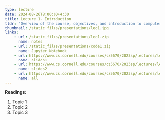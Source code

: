 ```yaml
---
type: lecture
date: 2024-08-26T8:00:00+4:30
title: Lecture 1- Introduction
tldr: "Overview of the course, objectives, and introduction to computer vision."
thumbnail: /static_files/presentations/lec1.jpg
links: 
    - url: /static_files/presentations/lec1.zip
      name: notes
    - url: /static_files/presentations/code1.zip
      name: Jupyter Notebook
    - url: https://www.cs.cornell.edu/courses/cs5670/2023sp/lectures/lec1.html
      name: slides1
    - url: https://www.cs.cornell.edu/courses/cs5670/2023sp/lectures/lec1.html
      name: slides2
    - url: https://www.cs.cornell.edu/courses/cs5670/2023sp/lectures/lec1.html
      name: all
---
```


**Readings:**
1. Topic 1
2. Topic 2
3. Topic 3